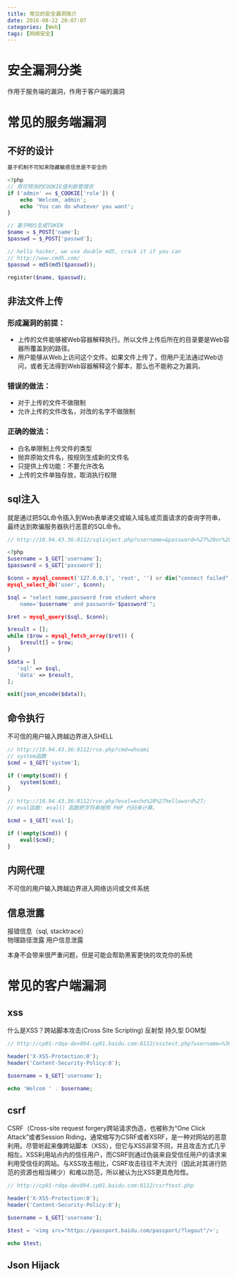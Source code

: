 ```yaml
---
title: 常见的安全漏洞简介
date: 2016-08-22 20:07:07
categories: [Web]
tags: [网络安全]
---
```

# 安全漏洞分类
作用于服务端的漏洞，作用于客户端的漏洞

# 常见的服务端漏洞
## 不好的设计
```php
基于机制不可知来隐藏敏感信息是不安全的

<?php
// 用可预测的COOKIE值判断管理员
if ('admin' == $_COOKIE['role']) {
    echo 'Welcom, admin';
    echo 'You can do whatever you want';
}

// 基于MD5生成TOKEN
$name = $_POST['name'];
$passwd = $_POST['passwd'];

// hello hacker, we use double md5, crack it if you can
// http://www.cmd5.com/
$passwd = md5(md5($passwd));

register($name, $passwd);
```
## 非法文件上传  
### 形成漏洞的前提：  

- 上传的文件能够被Web容器解释执行。所以文件上传后所在的目录要是Web容器所覆盖到的路径。
- 用户能够从Web上访问这个文件。如果文件上传了，但用户无法通过Web访问，或者无法得到Web容器解释这个脚本，那么也不能称之为漏洞。  

### 错误的做法：  
- 对于上传的文件不做限制   
- 允许上传的文件改名，对改的名字不做限制  

### 正确的做法：
- 白名单限制上传文件的类型  
- 抛弃原始文件名，按规则生成新的文件名
- 只提供上传功能：不要允许改名
- 上传的文件单独存放，取消执行权限

## sql注入
就是通过把SQL命令插入到Web表单递交或输入域名或页面请求的查询字符串，最终达到欺骗服务器执行恶意的SQL命令。

```php
// http://10.94.43.36:8112/sqlinject.php?username=&password=%27%20or%20%27%27=%27

<?php
$username = $_GET['username'];
$password = $_GET['password'];

$conn = mysql_connect('127.0.0.1', 'root', '') or die("connect failed". mysql_error());
mysql_select_db('user', $conn);

$sql = "select name,password from student where 
    name='$username' and password='$password'";

$ret = mysql_query($sql, $conn);

$result = [];
while ($row = mysql_fetch_array($ret)) {
    $result[] = $row;
}

$data = [
   'sql' => $sql,
   'data' => $result,
];

exit(json_encode($data));
```
## 命令执行
不可信的用户输入跨越边界进入SHELL

```php
// http://10.94.43.36:8112/rce.php?cmd=whoami
// system函数
$cmd = $_GET['system'];

if (!empty($cmd)) {
    system($cmd);
}

// http://10.94.43.36:8112/rce.php?eval=echo%20%27helloword%27;
// eval函数: eval() 函数把字符串按照 PHP 代码来计算。

$cmd = $_GET['eval'];

if (!empty($cmd)) {
    eval($cmd);
}

```

## 内网代理 
不可信的用户输入跨越边界进入网络访问或文件系统

## 信息泄露
报错信息（sql, stacktrace）  
物理路径泄露
用户信息泄露

本身不会带来很严重问题，但是可能会帮助黑客更快的攻克你的系统

# 常见的客户端漏洞
## xss
什么是XSS？跨站脚本攻击(Cross Site Scripting)
反射型
持久型
DOM型

```php
// http://cp01-rdqa-dev094.cp01.baidu.com:8112/xsstest.php?username=%3Cscript%3Ealert(document.cookie)%3C/script%3E  

header('X-XSS-Protection:0');
header('Content-Security-Policy:0');

$username = $_GET['username'];

echo 'Welcom ' . $username;
```
## csrf
CSRF（Cross-site request forgery跨站请求伪造，也被称为“One Click Attack”或者Session Riding，通常缩写为CSRF或者XSRF，是一种对网站的恶意利用。尽管听起来像跨站脚本（XSS），但它与XSS非常不同，并且攻击方式几乎相左。XSS利用站点内的信任用户，而CSRF则通过伪装来自受信任用户的请求来利用受信任的网站。与XSS攻击相比，CSRF攻击往往不大流行（因此对其进行防范的资源也相当稀少）和难以防范，所以被认为比XSS更具危险性。

```php
// http://cp01-rdqa-dev094.cp01.baidu.com:8112/csrftest.php

header('X-XSS-Protection:0');
header('Content-Security-Policy:0');

$username = $_GET['username'];

$test = '<img src="https://passport.baidu.com/passport/?logout"/>';

echo $test;
```

## Json Hijack
